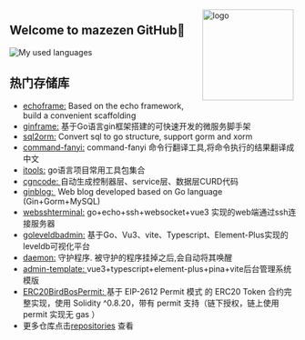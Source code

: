 <img src="https://github-readme-stats.vercel.app/api?username=mazezen&show_icons=true&theme=radical" alt="logo" height="160" align="right" style="margin: 5px; margin-bottom: 20px;" />
<!-- <img src="https://github-profile-trophy.vercel.app/?username=mazezen&theme=flat" alt="logo" height="160" align="right" style="margin: 5px;margin-bottom: 20px;" /> -->


## Welcome to mazezen GitHub👋
![My used languages](https://github-readme-stats.vercel.app/api/top-langs/?username=mazezen&layout=compact&hide_border=true&langs_count=6&hide=html,css,CMake,Makefile,Blade,vue,JavaScript,Less,SCSS,Dockerfile,shell)

## **热门存储库**

* <a href="https://github.com/mazezen/echoframe">echoframe:</a> Based on the echo framework, build a convenient scaffolding
* <a href="https://github.com/mazezen/ginframe">ginframe:</a> 基于Go语言gin框架搭建的可快速开发的微服务脚手架
* <a href="https://github.com/mazezen/sql2orm">sql2orm:</a> Convert sql to go structure, support gorm and xorm
* <a href="https://github.com/mazezen/command-fanyi">command-fanyi:</a> command-fanyi 命令行翻译工具,将命令执行的结果翻译成中文
* <a href="https://github.com/mazezen/itools">itools:</a> go语言项目常用工具包集合
* <a href="https://github.com/mazezen/cgncode">cgncode: </a> 自动生成控制器层、service层、数据层CURD代码
* <a href="https://github.com/mazezen/ginblog">ginblog: </a> Web blog developed based on Go language (Gin+Gorm+MySQL)
* <a href="https://github.com/mazezen/websshterminal">websshterminal:</a> go+echo+ssh+websocket+vue3 实现的web端通过ssh连接服务器
* <a href="https://github.com/mazezen/goleveldbadmin">goleveldbadmin:</a> 基于Go、Vu3、vite、Typescript、Element-Plus实现的leveldb可视化平台
* <a href="https://github.com/mazezen/daemon">daemon:</a> 守护程序. 被守护的程序挂掉之后,会自动将其唤醒
* <a href="https://github.com/mazezen/admin-template">admin-template: </a>vue3+typescript+element-plus+pina+vite后台管理系统模版
* <a href="https://github.com/mazezen/ERC20BirdBosPermit">ERC20BirdBosPermit: </a>基于 EIP-2612 Permit 模式 的 ERC20 Token 合约完整实现，使用 Solidity ^0.8.20，带有 permit 支持（链下授权，链上使用 permit 实现无 gas ）
* 更多仓库点击<a href="https://github.com/mazezen?tab=repositories">repositories</a> 查看
  



<!-- - 🎓 CSU(master's degree) -->
<!-- - - 🔗 [**mazezen's website**](http://caixiaoxin.cn) -->
<!-- - 🔗 [**mazezen's blog**](http;//caixiaoxin.cn) -->
<!-- - 🔧 [**在线sql转orm工具**](http://sql2orm.caixiaoxin.cn) -->
<!-- - 🔗 [**后台通用模版在线体验**](http://admin-template.caixiaoxin.cn) -->
<!-- - ❤  Program language:  C、Go、Java、Php、Js、Ts、Vue -->

<!-- <img src="https://github-profile-trophy.vercel.app/?username=jeffcail&theme=flat" alt="logo" height="120" align="center" style="margin: auto; margin-bottom: 20px;" /> -->

